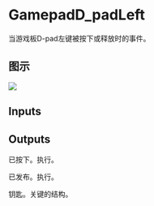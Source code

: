 # GamepadD_padLeft

当游戏板D-pad左键被按下或释放时的事件。

## 图示

![]($-20221218-19221413.png)

## Inputs

## Outputs

已按下。执行。

已发布。执行。

钥匙。关键的结构。

